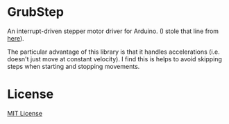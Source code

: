 # GrubStep

An interrupt-driven stepper motor driver for Arduino.
(I stole that line from [here](https://github.com/bjpirt/HotStepper)).

The particular advantage of this library is that it handles accelerations (i.e. doesn't just move at constant velocity).
I find this is helps to avoid skipping steps when starting and stopping movements.

# License

[MIT License](https://opensource.org/licenses/MIT)
